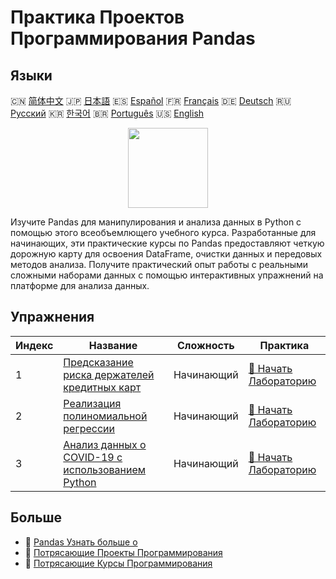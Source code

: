 # Практика Проектов Программирования Pandas

## Языки

🇨🇳 [简体中文](README_zh.md) 🇯🇵 [日本語](README_ja.md) 🇪🇸 [Español](README_es.md) 🇫🇷 [Français](README_fr.md) 🇩🇪 [Deutsch](README_de.md) 🇷🇺 [Русский](README_ru.md) 🇰🇷 [한국어](README_ko.md) 🇧🇷 [Português](README_pt.md) 🇺🇸 [English](README.md) 

<div align="center">
<img width="128px" src="https://file.labex.io/path/qhqKKAjZr3K5.png">
</div>

Изучите Pandas для манипулирования и анализа данных в Python с помощью этого всеобъемлющего учебного курса. Разработанные для начинающих, эти практические курсы по Pandas предоставляют четкую дорожную карту для освоения DataFrame, очистки данных и передовых методов анализа. Получите практический опыт работы с реальными сложными наборами данных с помощью интерактивных упражнений на платформе для анализа данных.

## Упражнения

|   Индекс | Название                                                                                                                        | Сложность   | Практика                                                                                                          |
|----------|---------------------------------------------------------------------------------------------------------------------------------|-------------|-------------------------------------------------------------------------------------------------------------------|
|        1 | [Предсказание риска держателей кредитных карт](https://labex.io/ru/courses/project-credit-card-holder-risk-prediction)          | Начинающий  | [🚀 Начать Лабораторию](https://labex.io/ru/courses/project-credit-card-holder-risk-prediction)                   |
|        2 | [Реализация полиномиальной регрессии](https://labex.io/ru/courses/project-polynomial-regression-implementation-and-application) | Начинающий  | [🚀 Начать Лабораторию](https://labex.io/ru/courses/project-polynomial-regression-implementation-and-application) |
|        3 | [Анализ данных о COVID-19 с использованием Python](https://labex.io/ru/courses/project-covid-19-data-statistics)                | Начинающий  | [🚀 Начать Лабораторию](https://labex.io/ru/courses/project-covid-19-data-statistics)                             |

## Больше

- 🔗 [Pandas Узнать больше о](https://labex.io/ru/skilltrees/pandas)
- 🔗 [Потрясающие Проекты Программирования](https://github.com/labex-labs/awesome-programming-projects)
- 🔗 [Потрясающие Курсы Программирования](https://github.com/labex-labs/awesome-programming-courses)

